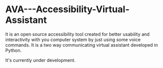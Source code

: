 # AVA---Accessibility-Virtual-Assistant
It is an open source accessibility tool created for better usability and interactivity with you computer system by just using some voice commands. It is a two way communicating virtual assistant developed in Python. 

It's currently under development.
